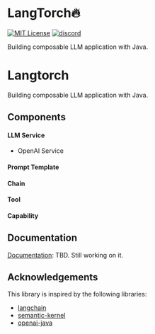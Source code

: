 
# LangTorch🔥

[![MIT License](https://img.shields.io/badge/License-MIT-green.svg)](https://choosealicense.com/licenses/mit/)
[![discord](https://img.shields.io/discord/1094297543078326403)](https://discord.gg/YVUQ4X8E)

Building composable LLM application with Java.





# Langtorch

Building composable LLM application with Java.





## Components

#### LLM Service
- OpenAI Service

#### Prompt Template

#### Chain

#### Tool

#### Capability

## Documentation

[Documentation](https://github.com/Knowly-ai/langtorch): TBD. Still working on it.


## Acknowledgements
This library is inspired by the following libraries:
 - [langchain](https://github.com/hwchase17/langchain)
 - [semantic-kernel](https://github.com/microsoft/semantic-kernel)
 - [openai-java](https://github.com/TheoKanning/openai-java)

